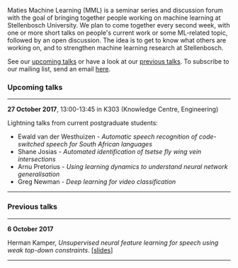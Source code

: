 Maties Machine Learning (MML) is a seminar series and discussion forum with the goal of bringing together people working on machine learning at Stellenbosch University. We plan to come together every second week, with one or more short talks on people's current work or some ML-related topic, followed by an open discussion. The idea is to get to know what others are working on, and to strengthen machine learning research at Stellenbosch.

See our [upcoming talks](#upcoming-talks) or have a look at our [previous talks](#previous-talks). To subscribe to our mailing list, send an email <a href="mailto:sympa [at] sympa [dot] sun [dot] ac [dot] za?subject=subscribe mml">here</a>.


### Upcoming talks
* * *
**27 October 2017**, 13:00-13:45 in K303 (Knowledge Centre, Engineering)

Lightning talks from current postgraduate students:

- Ewald van der Westhuizen - _Automatic speech recognition of code-switched speech for South African languages_
- Shane Josias - _Automated identification of tsetse fly wing vein intersections_
- Arnu Pretorius - _Using learning dynamics to understand neural network generalisation_
- Greg Newman - _Deep learning for video classification_

* * *

### Previous talks
* * *
**6 October 2017**

Herman Kamper, _Unsupervised neural feature learning for speech using weak top-down constraints_. [[slides](slides/2017-10-06_kamper.pdf)]
* * *
